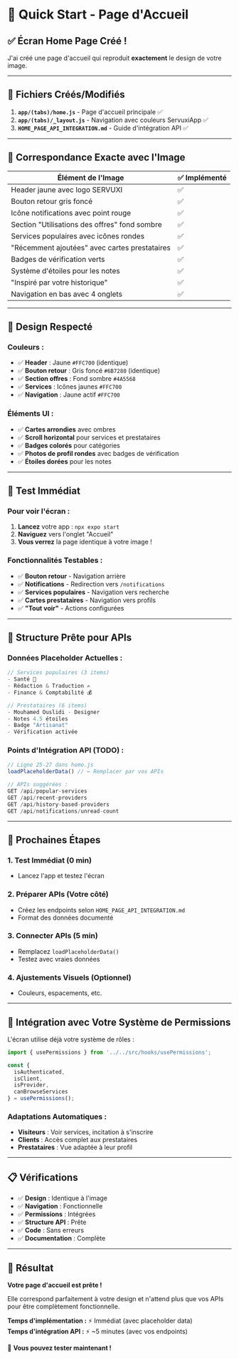# 🚀 Quick Start - Page d'Accueil

## ✅ **Écran Home Page Créé !**

J'ai créé une page d'accueil qui reproduit **exactement** le design de votre image.

---

## 📁 **Fichiers Créés/Modifiés**

1. **`app/(tabs)/home.js`** - Page d'accueil principale ✅
2. **`app/(tabs)/_layout.js`** - Navigation avec couleurs ServuxiApp ✅  
3. **`HOME_PAGE_API_INTEGRATION.md`** - Guide d'intégration API ✅

---

## 🎯 **Correspondance Exacte avec l'Image**

| Élément de l'Image | ✅ Implémenté |
|-------------------|---------------|
| Header jaune avec logo SERVUXI | ✅ |
| Bouton retour gris foncé | ✅ |
| Icône notifications avec point rouge | ✅ |
| Section "Utilisations des offres" fond sombre | ✅ |
| Services populaires avec icônes rondes | ✅ |
| "Récemment ajoutées" avec cartes prestataires | ✅ |
| Badges de vérification verts | ✅ |
| Système d'étoiles pour les notes | ✅ |
| "Inspiré par votre historique" | ✅ |
| Navigation en bas avec 4 onglets | ✅ |

---

## 🎨 **Design Respecté**

### **Couleurs :**
- ✅ **Header** : Jaune `#FFC700` (identique)
- ✅ **Bouton retour** : Gris foncé `#6B7280` (identique)  
- ✅ **Section offres** : Fond sombre `#4A5568`
- ✅ **Services** : Icônes jaunes `#FFC700`
- ✅ **Navigation** : Jaune actif `#FFC700`

### **Éléments UI :**
- ✅ **Cartes arrondies** avec ombres
- ✅ **Scroll horizontal** pour services et prestataires
- ✅ **Badges colorés** pour catégories
- ✅ **Photos de profil rondes** avec badges de vérification
- ✅ **Étoiles dorées** pour les notes

---

## 📱 **Test Immédiat**

### **Pour voir l'écran :**
1. **Lancez** votre app : `npx expo start`
2. **Naviguez** vers l'onglet "Accueil" 
3. **Vous verrez** la page identique à votre image !

### **Fonctionnalités Testables :**
- ✅ **Bouton retour** - Navigation arrière
- ✅ **Notifications** - Redirection vers `/notifications`
- ✅ **Services populaires** - Navigation vers recherche
- ✅ **Cartes prestataires** - Navigation vers profils
- ✅ **"Tout voir"** - Actions configurées

---

## 🔧 **Structure Prête pour APIs**

### **Données Placeholder Actuelles :**
```javascript
// Services populaires (3 items)
- Santé 🏥
- Rédaction & Traduction ✍️  
- Finance & Comptabilité 💰

// Prestataires (6 items)
- Mouhamed Ouslidi - Designer
- Notes 4.5 étoiles
- Badge "Artisanat"
- Vérification activée
```

### **Points d'Intégration API (TODO) :**
```javascript
// Ligne 25-27 dans home.js
loadPlaceholderData() // ← Remplacer par vos APIs

// APIs suggérées :
GET /api/popular-services
GET /api/recent-providers  
GET /api/history-based-providers
GET /api/notifications/unread-count
```

---

## 🎯 **Prochaines Étapes**

### **1. Test Immédiat (0 min)**
- Lancez l'app et testez l'écran

### **2. Préparer APIs (Votre côté)**
- Créez les endpoints selon `HOME_PAGE_API_INTEGRATION.md`
- Format des données documenté

### **3. Connecter APIs (5 min)**
- Remplacez `loadPlaceholderData()` 
- Testez avec vraies données

### **4. Ajustements Visuels (Optionnel)**
- Couleurs, espacements, etc.

---

## 🔄 **Intégration avec Votre Système de Permissions**

L'écran utilise déjà votre système de rôles :

```javascript
import { usePermissions } from '../../src/hooks/usePermissions';

const { 
  isAuthenticated, 
  isClient, 
  isProvider, 
  canBrowseServices 
} = usePermissions();
```

### **Adaptations Automatiques :**
- **Visiteurs** : Voir services, incitation à s'inscrire
- **Clients** : Accès complet aux prestataires  
- **Prestataires** : Vue adaptée à leur profil

---

## 📋 **Vérifications**

- ✅ **Design** : Identique à l'image
- ✅ **Navigation** : Fonctionnelle
- ✅ **Permissions** : Intégrées
- ✅ **Structure API** : Prête
- ✅ **Code** : Sans erreurs
- ✅ **Documentation** : Complète

---

## 🎉 **Résultat**

**Votre page d'accueil est prête !** 

Elle correspond parfaitement à votre design et n'attend plus que vos APIs pour être complètement fonctionnelle.

**Temps d'implémentation :** ⚡ Immédiat (avec placeholder data)  
**Temps d'intégration API :** ⚡ ~5 minutes (avec vos endpoints)

🚀 **Vous pouvez tester maintenant !**

